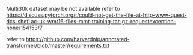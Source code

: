 
Multi30k dataset may be not available refer to https://discuss.pytorch.org/t/could-not-get-the-file-at-http-www-quest-dcs-shef-ac-uk-wmt16-files-mmt-training-tar-gz-requestexception-none/154153/7


refer to https://github.com/harvardnlp/annotated-transformer/blob/master/requirements.txt
